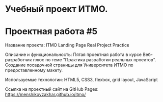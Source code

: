 # Учебный проект ИТМО.
# Проектная работа #5

Название проекта: ITMO Landing Page Real Project Practice

Описание и функциональность: Пятая проектная работа в курсе Веб-разработчик плюс по теме "Практика разработки реальных проектов". Создание посадочной страницы для Университета ИТМО по предоставленному макету.

Используемые технологии: HTML5, CSS3, flexbox, grid layout, JavaScript

Ссылка на проектный сайт на GitHub Pages: https://menshikovzakhar.github.io/itmo/
